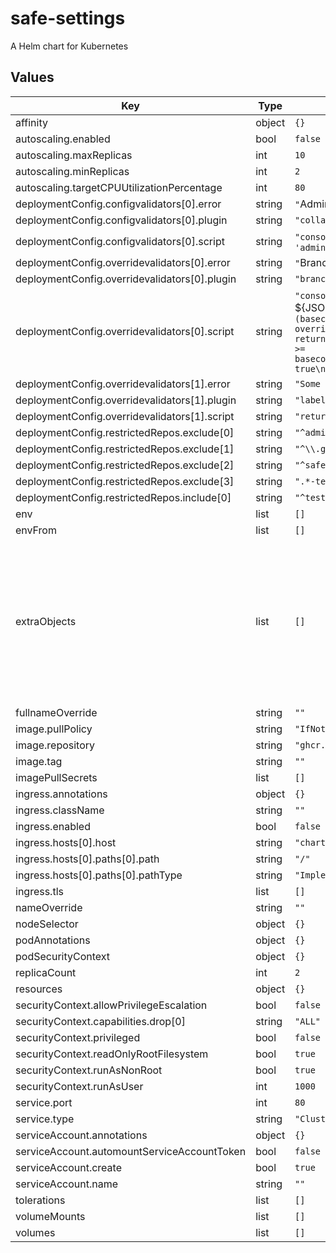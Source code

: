 # safe-settings

A Helm chart for Kubernetes

## Values

| Key | Type | Default | Description |
|-----|------|---------|-------------|
| affinity | object | `{}` |  |
| autoscaling.enabled | bool | `false` |  |
| autoscaling.maxReplicas | int | `10` |  |
| autoscaling.minReplicas | int | `2` |  |
| autoscaling.targetCPUUtilizationPercentage | int | `80` |  |
| deploymentConfig.configvalidators[0].error | string | `"`Admin cannot be assigned to collaborators`\n"` |  |
| deploymentConfig.configvalidators[0].plugin | string | `"collaborators"` |  |
| deploymentConfig.configvalidators[0].script | string | `"console.log(`baseConfig ${JSON.stringify(baseconfig)}`)\nreturn baseconfig.permission != 'admin'\n"` |  |
| deploymentConfig.overridevalidators[0].error | string | `"`Branch protection required_approving_review_count cannot be overidden to a lower value`\n"` |  |
| deploymentConfig.overridevalidators[0].plugin | string | `"branches"` |  |
| deploymentConfig.overridevalidators[0].script | string | `"console.log(`baseConfig ${JSON.stringify(baseconfig)}`)\nconsole.log(`overrideConfig ${JSON.stringify(overrideconfig)}`)\nif (baseconfig.protection.required_pull_request_reviews.required_approving_review_count && overrideconfig.protection.required_pull_request_reviews.required_approving_review_count ) {\n  return overrideconfig.protection.required_pull_request_reviews.required_approving_review_count >= baseconfig.protection.required_pull_request_reviews.required_approving_review_count\n}\nreturn true\n"` |  |
| deploymentConfig.overridevalidators[1].error | string | `"Some error\n"` |  |
| deploymentConfig.overridevalidators[1].plugin | string | `"labels"` |  |
| deploymentConfig.overridevalidators[1].script | string | `"return true\n"` |  |
| deploymentConfig.restrictedRepos.exclude[0] | string | `"^admin$"` |  |
| deploymentConfig.restrictedRepos.exclude[1] | string | `"^\\.github$"` |  |
| deploymentConfig.restrictedRepos.exclude[2] | string | `"^safe-settings$"` |  |
| deploymentConfig.restrictedRepos.exclude[3] | string | `".*-test"` |  |
| deploymentConfig.restrictedRepos.include[0] | string | `"^test$"` |  |
| env | list | `[]` |  |
| envFrom | list | `[]` |  |
| extraObjects | list | `[]` | Add dynamic manifests via values. Example: extraObjects: - kind: ConfigMap   apiVersion: v1   metadata:     name: extra-cm-{{ .Release.Name }}   data: |     extra.yml: "does-my-install-need-extra-info: true" |
| fullnameOverride | string | `""` |  |
| image.pullPolicy | string | `"IfNotPresent"` |  |
| image.repository | string | `"ghcr.io/github/safe-settings"` |  |
| image.tag | string | `""` |  |
| imagePullSecrets | list | `[]` |  |
| ingress.annotations | object | `{}` |  |
| ingress.className | string | `""` |  |
| ingress.enabled | bool | `false` |  |
| ingress.hosts[0].host | string | `"chart-example.local"` |  |
| ingress.hosts[0].paths[0].path | string | `"/"` |  |
| ingress.hosts[0].paths[0].pathType | string | `"ImplementationSpecific"` |  |
| ingress.tls | list | `[]` |  |
| nameOverride | string | `""` |  |
| nodeSelector | object | `{}` |  |
| podAnnotations | object | `{}` |  |
| podSecurityContext | object | `{}` |  |
| replicaCount | int | `2` |  |
| resources | object | `{}` |  |
| securityContext.allowPrivilegeEscalation | bool | `false` |  |
| securityContext.capabilities.drop[0] | string | `"ALL"` |  |
| securityContext.privileged | bool | `false` |  |
| securityContext.readOnlyRootFilesystem | bool | `true` |  |
| securityContext.runAsNonRoot | bool | `true` |  |
| securityContext.runAsUser | int | `1000` |  |
| service.port | int | `80` |  |
| service.type | string | `"ClusterIP"` |  |
| serviceAccount.annotations | object | `{}` |  |
| serviceAccount.automountServiceAccountToken | bool | `false` |  |
| serviceAccount.create | bool | `true` |  |
| serviceAccount.name | string | `""` |  |
| tolerations | list | `[]` |  |
| volumeMounts | list | `[]` |  |
| volumes | list | `[]` |  |

